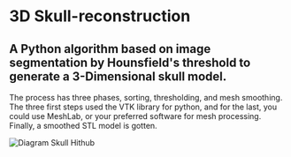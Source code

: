# 3D Skull-reconstruction

## A Python algorithm based on image segmentation by Hounsfield's threshold to generate a 3-Dimensional skull model.

The process has three phases, sorting, thresholding, and mesh smoothing. The three first steps used the VTK library for python, and for the last, you could use MeshLab, or your preferred software for mesh processing. Finally, a smoothed STL model is gotten.

![Diagram Skull Hithub](https://user-images.githubusercontent.com/57780789/122680893-7bd3df00-d1e9-11eb-9b9b-860f4e5c0194.png)
